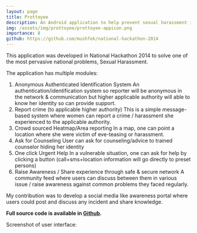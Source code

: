```yaml
---
layout: page
title: Prottoyee
description: An Android application to help prevent sexual harassment in Bangladesh
img: /assets/img/prottoyee/prottoyee-appicon.png
importance: 8
github: https://github.com/mushfek/national-hackathon-2014
---
```


This application was developed in National Hackathon 2014 to solve one of the most pervasive national problems, Sexual Harassment.

The application has multiple modules:
1. Anonymous Authenticated Identification System
An authentication/identification system so reporter will be anonymous in the network & communication but higher applicable authority will able to know her identity so can provide support.
2. Report crime (to applicable higher authority)
This is a simple message-based system where women can report a crime / harassment she experienced to the applicable authority.
3. Crowd sourced Heatmap/Area reporting
In a map, one can point a location where she were victim of eve-teasing or harassment.
4. Ask for Counseling
User can ask for counseling/advice to trained counselor hiding her identity
5. One click Urgent Help
In a vulnerable situation, one can ask for help by clicking a button (call+sms+location information will go directly to preset persons) 
6. Raise Awareness / Share experience through safe & secure network
A community feed where users can discuss between them in various issue / raise awareness against common problems they faced regularly.

My contribution was to develop a social media like awareness portal where users could post and discuss any incident and share knowledge. 

<strong>Full source code is available in [Github](https://github.com/mushfek/national-hackathon-2014).</strong>

Screenshot of user interface:
<div class="row">
    <div class="col-sm mt-3 mt-md-0">
        <img class="img-fluid rounded z-depth-1" src="{{ '/assets/img/prottoyee/1splash_page-18.png' | relative_url }}" alt="" title="example image"/>
    </div>
    <div class="col-sm mt-3 mt-md-0">
        <img class="img-fluid rounded z-depth-1" src="{{ '/assets/img/prottoyee/2login_page-01.png' | relative_url }}" alt="" title="example image"/>
    </div>
    <div class="col-sm mt-3 mt-md-0">
        <img class="img-fluid rounded z-depth-1" src="{{ '/assets/img/prottoyee/3features.png' | relative_url }}" alt="" title="example image"/>
    </div>
    <div class="col-sm mt-3 mt-md-0">
        <img class="img-fluid rounded z-depth-1" src="{{ '/assets/img/prottoyee/4emergency_help-07.png' | relative_url }}" alt="" title="example image"/>
    </div>
</div>

<div class="row">
    <div class="col-sm mt-3 mt-md-0">
        <img class="img-fluid rounded z-depth-1" src="{{ '/assets/img/prottoyee/5crime_report.png' | relative_url }}" alt="" title="example image"/>
    </div>
    <div class="col-sm mt-3 mt-md-0">
        <img class="img-fluid rounded z-depth-1" src="{{ '/assets/img/prottoyee/6crime_report.png' | relative_url }}" alt="" title="example image"/>
    </div>
    <div class="col-sm mt-3 mt-md-0">
        <img class="img-fluid rounded z-depth-1" src="{{ '/assets/img/prottoyee/7counselling.png' | relative_url }}" alt="" title="example image"/>
    </div>
    <div class="col-sm mt-3 mt-md-0">
        <img class="img-fluid rounded z-depth-1" src="{{ '/assets/img/prottoyee/8counselling.png' | relative_url }}" alt="" title="example image"/>
    </div>
</div>

<div class="row">
    <div class="col-sm mt-3 mt-md-0">
        <img class="img-fluid rounded z-depth-1" src="{{ '/assets/img/prottoyee/9heat-map.png' | relative_url }}" alt="" title="example image"/>
    </div>
    <div class="col-sm mt-3 mt-md-0">
        <img class="img-fluid rounded z-depth-1" src="{{ '/assets/img/prottoyee/10heat-map.png' | relative_url }}" alt="" title="example image"/>
    </div>
</div>
